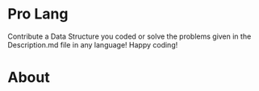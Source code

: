 # Pro Lang
Contribute a Data Structure you coded or solve the problems given in the Description.md file in any language! Happy coding!

# About 
